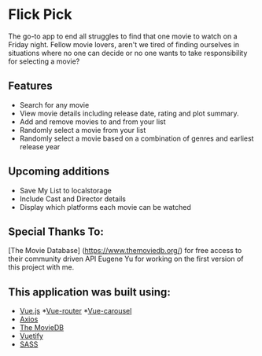 # Flick Pick


The go-to app to end all struggles to find that one movie to watch on a Friday night. Fellow movie lovers, aren't we tired of finding ourselves in situations where no one can decide or no one wants to take responsibility for selecting a movie?

## Features
+ Search for any movie
+ View movie details including release date, rating and plot summary.
+ Add and remove movies to and from your list
+ Randomly select a movie from your list
+ Randomly select a movie based on a combination of genres and earliest release year

## Upcoming additions
+ Save My List to localstorage
+ Include Cast and Director details 
+ Display which platforms each movie can be watched

## Special Thanks To:
[The Movie Database] (https://www.themoviedb.org/) for free access to their community driven API
Eugene Yu for working on the first version of this project with me. 

## This application was built using:
* [Vue.js](https://reactjs.org/)
*[Vue-router](https://router.vuejs.org/)
*[Vue-carousel](https://ssense.github.io/vue-carousel/)
* [Axios](https://www.npmjs.com/package/axios)
* [The MovieDB](https://www.themoviedb.org/)
* [Vuetify](https://vuetifyjs.com/en/)
* [SASS](https://sass-lang.com/)

